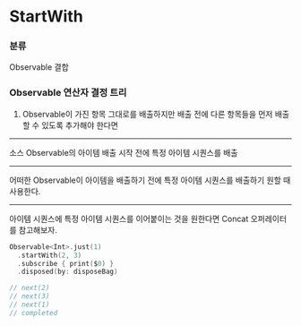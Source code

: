 # StartWith

### 분류

Observable 결합

### Observable 연산자 결정 트리

1. Observable이 가진 항목 그대로를 배출하지만 배출 전에 다른 항목들을 먼저 배출할 수 있도록 추가해야 한다면

---

소스 Observable의 아이템 배출 시작 전에 특정 아이템 시퀀스를 배출

---

어떠한 Observable이 아이템을 배출하기 전에 특정 아이템 시퀀스를 배출하기 원할 때 사용한다.

---

아이템 시퀀스에 특정 아이템 시퀀스를 이어붙이는 것을 원한다면 Concat 오퍼레이터를 참고해보자.

```swift
Observable<Int>.just(1)
  .startWith(2, 3)
  .subscribe { print($0) }
  .disposed(by: disposeBag)

// next(2)
// next(3)
// next(1)
// completed
```

